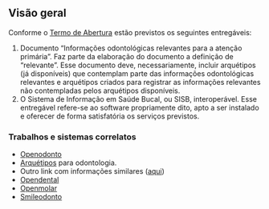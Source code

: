 
## Visão geral
Conforme o [Termo de Abertura](https://docs.google.com/document/d/1-7-s9yEcUR5eE9cigPSo0GyrEhAQpxWoK1soz_29M84/edit?usp=sharing) estão previstos os seguintes entregáveis:
 1. Documento “Informações odontológicas relevantes para a atenção primária”. Faz parte da elaboração do documento a definição de “relevante”. Esse documento deve, necessariamente, incluir arquétipos (já disponíveis) que contemplam parte das informações odontológicas relevantes e arquétipos criados para registrar as informações relevantes não contempladas pelos arquétipos disponíveis. 
 1. O Sistema de Informação em Saúde Bucal, ou SISB, interoperável. Esse entregável refere-se ao software propriamente dito, apto a ser instalado e oferecer de forma satisfatória os serviços previstos.  


### Trabalhos e sistemas correlatos
- [Openodonto](http://openodonto.org/)
- [Arquétipos](https://github.com/odonto/datamodel) para odontologia.
- Outro link com informações similares ([aqui](https://www.openhealthhub.org/t/openodonto-hack-weekend-1/226/7))
- [Opendental](http://www.opendental.com/)
- [Openmolar](http://openmolar.com/)
- [Smileodonto](http://www.smileodonto.com.br/gco/)

